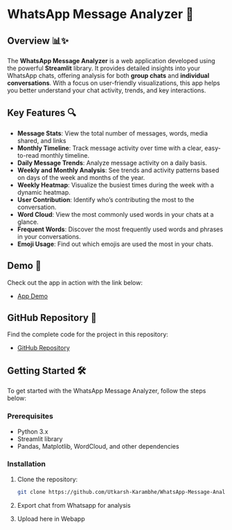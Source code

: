 # WhatsApp Message Analyzer 🚀

## Overview 📊✨

The **WhatsApp Message Analyzer** is a web application developed using the powerful **Streamlit** library. It provides detailed insights into your WhatsApp chats, offering analysis for both **group chats** and **individual conversations**. With a focus on user-friendly visualizations, this app helps you better understand your chat activity, trends, and key interactions.

## Key Features 🔍

- **Message Stats**: View the total number of messages, words, media shared, and links
- **Monthly Timeline**: Track message activity over time with a clear, easy-to-read monthly timeline.
- **Daily Message Trends**: Analyze message activity on a daily basis.
- **Weekly and Monthly Analysis**: See trends and activity patterns based on days of the week and months of the year.
- **Weekly Heatmap**: Visualize the busiest times during the week with a dynamic heatmap.
- **User Contribution**: Identify who’s contributing the most to the conversation.
- **Word Cloud**: View the most commonly used words in your chats at a glance.
- **Frequent Words**: Discover the most frequently used words and phrases in your conversations.
- **Emoji Usage**: Find out which emojis are used the most in your chats.

## Demo 🔗

Check out the app in action with the link below:
- [App Demo](https://lnkd.in/dQ_4qgFX)

## GitHub Repository 📁

Find the complete code for the project in this repository:
- [GitHub Repository](https://lnkd.in/dHct-nwN)

## Getting Started 🛠️

To get started with the WhatsApp Message Analyzer, follow the steps below:

### Prerequisites

- Python 3.x
- Streamlit library
- Pandas, Matplotlib, WordCloud, and other dependencies

### Installation

1. Clone the repository:

   ```bash
   git clone https://github.com/Utkarsh-Karambhe/WhatsApp-Message-Analyzer.git


2. Export chat from Whatsapp for analysis

3. Upload here in Webapp
